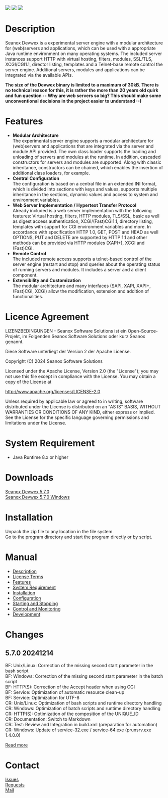 <p>
  <a href="https://github.com/seanox/devwex/pulls"
      title="Development is waiting for new issues / requests / ideas"
    ><img src="https://img.shields.io/badge/development-passive-blue?style=for-the-badge"
  ></a>
  <a href="https://github.com/seanox/devwex/issues"
    ><img src="https://img.shields.io/badge/maintenance-active-green?style=for-the-badge"
  ></a>
  <a href="http://seanox.de/contact"
    ><img src="https://img.shields.io/badge/support-active-green?style=for-the-badge"
  ></a>
</p>


# Description
Seanox Devwex is a experimental server engine with a modular architecture for
(web)servers and applications, which can be used with a appropriate Java runtime
environment on many operating systems. The included server instances support
HTTP with virtual hosting, filters, modules, SSL/TLS, XCGI/CGI1.1, director
listing, templates and a Telnet-base remote control the server engine.
Additional servers, modules and applications can be integrated via the available
APIs. 

__The size of the Devwex binary is limited to a maximum of 30kB. There is no
technical reason for this, it is rather the more than 20 years old quirk and fun
question -- Why are web servers so big? This should make some unconventional
decisions in the project easier to understand :-)__


# Features
- __Modular Architecture__  
  The experimental server engine supports a modular architecture for
  (web)servers and applications that are integrated via the server and module
  API provided. The own class loader supports the loading and unloading of
  servers and modules at the runtime. In addition, cascaded constructors for
  servers and modules are supported. Along with classic inheritance,
  constructors can be chained, which enables the insertion of additional class
  loaders, for example.
- __Central Configuration__  
  The configuration is based on a central file in an extended INI format, which
  is divided into sections with keys and values, supports multiple inheritance
  in the sections, dynamic values and access to system and environment
  variables.
- __Web Server Implementation / Hypertext Transfer Protocol__  
  Already included is a web server implementation with the following features: 
  Virtual hosting, filters, HTTP modules, TLS/SSL, basic as well as digest 
  access authentication, XCGI/(Fast)CGI1.1, directory listing, templates with
  support for CGI environment variables and more. In accordance with
  specification HTTP 1.0, GET, POST and HEAD as well OPTIONS, PUT and DELETE are
  supported by HTTP 1.1 and other methods can be provided via HTTP modules
  (XAPI+), XCGI and (Fast)CGI. 
- __Remote Control__  
  The included remote access supports a telnet-based control of the server
  engine (restart and stop) and queries about the operating status of running
  servers and modules. It includes a server and a client component. 
- __Extensibility and Customization__  
  The modular architecture and many interfaces (SAPI, XAPI, XAPI+, (Fast)CGI,
  XCGI) allow the modification, extension and addition of functionalities.
 

# Licence Agreement
LIZENZBEDINGUNGEN - Seanox Software Solutions ist ein Open-Source-Projekt, im
Folgenden Seanox Software Solutions oder kurz Seanox genannt.

Diese Software unterliegt der Version 2 der Apache License.

Copyright (C) 2024 Seanox Software Solutions

Licensed under the Apache License, Version 2.0 (the "License"); you may not use
this file except in compliance with the License. You may obtain a copy of the
License at

http://www.apache.org/licenses/LICENSE-2.0

Unless required by applicable law or agreed to in writing, software distributed
under the License is distributed on an "AS IS" BASIS, WITHOUT WARRANTIES OR
CONDITIONS OF ANY KIND, either express or implied. See the License for the
specific language governing permissions and limitations under the License.


# System Requirement
- Java Runtime 8.x or higher


# Downloads
[Seanox Devwex 5.7.0](https://github.com/seanox/devwex/releases/download/5.4.0/seanox-devwex-5.7.0.zip)  
[Seanox Devwex 5.7.0 Windows](https://github.com/seanox/devwex/releases/download/5.4.0/seanox-devwex-5.7.0-win.zip)  


# Installation
Unpack the zip file to any location in the file system.  
Go to the program directory and start the program directly or by script.


# Manual
- [Description](manual/description.md)
- [License Terms](manual/license-terms.md)
- [Features](manual/features.md)
- [System Requirement](manual/system-requirement.md)
- [Installation](manual/installation.md)
- [Configuration](manual/configuration.md)
- [Starting and Stopping](manual/starting-and-stopping.md)
- [Control and Monitoring](manual/control-and-monitoring.md)
- [Development](manual/development.md)


# Changes
## 5.7.0 20241214  
BF: Unix/Linux: Correction of the missing second start parameter in the bash script  
BF: Windows: Correction of the missing second start parameter in the batch script  
BF: HTTP(S): Correction of the Accept header when using CGI  
BF: Service: Optimization of automatic resource clean-up  
BF: Service: Optimization for UTF-8  
CR: Unix/Linux: Optimization of bash scripts and runtime directory handling  
CR: Windows: Optimization of batch scripts and runtime directory handling  
CR: HTTP(S): Optimization of the composition of the UNIQUE_ID  
CR: Documentation: Switch to Markdown  
CR: Test: Review and Integration in build.xml (preparation for automation)  
CR: Windows: Update of service-32.exe / service-64.exe (prunsrv.exe 1.4.0.0)  

[Read more](https://raw.githubusercontent.com/seanox/devwex/master/CHANGES)


# Contact
[Issues](https://github.com/seanox/devwex/issues)  
[Requests](https://github.com/seanox/devwex/pulls)  
[Mail](https://seanox.com/contact)
